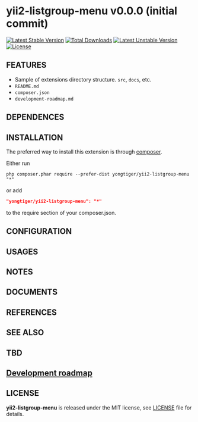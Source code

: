 # yii2-listgroup-menu v0.0.0 (initial commit)

[![Latest Stable Version](https://poser.pugx.org/yongtiger/yii2-listgroup-menu/v/stable)](https://packagist.org/packages/yongtiger/yii2-listgroup-menu)
[![Total Downloads](https://poser.pugx.org/yongtiger/yii2-listgroup-menu/downloads)](https://packagist.org/packages/yongtiger/yii2-listgroup-menu) 
[![Latest Unstable Version](https://poser.pugx.org/yongtiger/yii2-listgroup-menu/v/unstable)](https://packagist.org/packages/yongtiger/yii2-listgroup-menu)
[![License](https://poser.pugx.org/yongtiger/yii2-listgroup-menu/license)](https://packagist.org/packages/yongtiger/yii2-listgroup-menu)

## FEATURES

* Sample of extensions directory structure. `src`, `docs`, etc.
* `README.md`
* `composer.json`
* `development-roadmap.md`


## DEPENDENCES


## INSTALLATION   

The preferred way to install this extension is through [composer](http://getcomposer.org/download/).

Either run

```
php composer.phar require --prefer-dist yongtiger/yii2-listgroup-menu "*"
```

or add

```json
"yongtiger/yii2-listgroup-menu": "*"
```

to the require section of your composer.json.


## CONFIGURATION


## USAGES


## NOTES


## DOCUMENTS


## REFERENCES


## SEE ALSO


## TBD


## [Development roadmap](docs/development-roadmap.md)


## LICENSE 
**yii2-listgroup-menu** is released under the MIT license, see [LICENSE](https://opensource.org/licenses/MIT) file for details.

